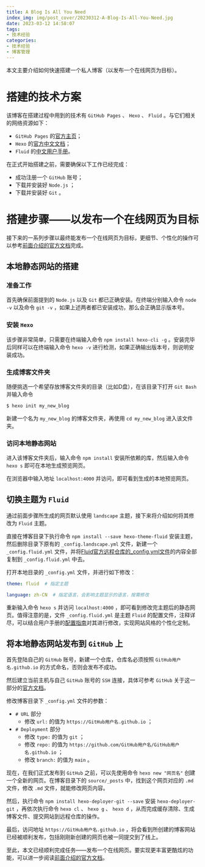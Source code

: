 ```yaml
---
title: A Blog Is All You Need
index_img: img/post_cover/20230312-A-Blog-Is-All-You-Need.jpg
date: 2023-03-12 14:58:07
tags:
- 技术经验
categories:
- 技术经验
- 博客管理
---
```


本文主要介绍如何快速搭建一个私人博客（以发布一个在线网页为目标）。

<!-- more -->

# 搭建的技术方案

该博客在搭建过程中用到的技术有 `GitHub Pages` 、 `Hexo` 、 `Fluid` 。与它们相关的网络资源如下：

- `GitHub Pages` 的[官方主页](https://pages.github.com/)；
- `Hexo` 的[官方中文文档](https://hexo.io/zh-cn/docs/)；
- `Fluid` 的[中文用户手册](https://hexo.fluid-dev.com/docs/)。

在正式开始搭建之前，需要确保以下工作已经完成：

- 成功注册一个 `GitHub` 账号；
- 下载并安装好 `Node.js` ；
- 下载并安装好 `Git` 。

# 搭建步骤——以发布一个在线网页为目标

接下来的一系列步骤以最终能发布一个在线网页为目标，更细节、个性化的操作可以参考[前面介绍的官方文档](#搭建的技术方案)完成。

## 本地静态网站的搭建

### 准备工作

首先确保前面提到的 `Node.js` 以及 `Git` 都已正确安装。在终端分别输入命令 `node -v` 以及命令 `git -v` ，如果上述两者都已安装成功，那么会正确显示版本号。

### 安装 `Hexo`

该步骤非常简单，只需要在终端输入命令 `npm install hexo-cli -g` 。安装完毕后同样可以在终端输入命令 `hexo -v` 进行检测，如果正确输出版本号，则说明安装成功。

### 生成博客文件夹

随便挑选一个希望存放博客文件夹的目录（比如D盘），在该目录下打开 `Git Bash` 并输入命令

```bash
$ hexo init my_new_blog
```

新建一个名为 `my_new_blog` 的博客文件夹，再使用 `cd my_new_blog` 进入该文件夹。

### 访问本地静态网站

进入该博客文件夹后，输入命令 `npm install` 安装所依赖的库，然后输入命令 `hexo s` 即可在本地生成预览网页。

在浏览器中输入地址 `localhost:4000` 并访问，即可看到生成的本地预览网页。

## 切换主题为 `Fluid`

通过前面步骤所生成的网页默认使用 `landscape` 主题，接下来将介绍如何将其修改为 `Fluid` 主题。

直接在博客目录下执行命令 `npm install --save hexo-theme-fluid` 安装主题，然后删除目录下原有的 `_config.landscape.yml` 文件，新建一个 `_config.fluid.yml` 文件，并将[Fluid官方远程仓库的_config.yml文件](https://github.com/fluid-dev/hexo-theme-fluid/blob/master/_config.yml)的内容全部复制到 `_config.fluid.yml` 中去。

打开本地目录的 `_config.yml` 文件，并进行如下修改：

```yaml
theme: fluid  # 指定主题

language: zh-CN  # 指定语言，会影响主题显示的语言，按需修改
```

重新输入命令 `hexo s` 并访问 `localhost:4000` ，即可看到修改完主题后的静态网页。值得注意的是，文件 `_config.fluid.yml` 是主题 `Fluid` 的配置文件，注释详尽，可以结合用户手册的[配置指南](https://hexo.fluid-dev.com/docs/guide/)对其进行修改，实现网站风格的个性化定制。

## 将本地静态网站发布到 `GitHub` 上

首先登陆自己的 `GitHub` 账号，新建一个仓库，仓库名必须按照 `GitHub用户名.github.io` 的方式命名，否则会发布不成功。

然后建立当前主机与自己 `GitHub` 账号的 `SSH` 连接，具体可参考 `GitHub` 关于这一部分的[官方文档](https://docs.github.com/cn/authentication/connecting-to-github-with-ssh)。

修改博客目录下 `_config.yml` 文件的参数：

- `# URL` 部分
  - 修改 `url:` 的值为 `https://GitHub用户名.github.io` ；
- `# Deployment` 部分
  - 修改 `type:` 的值为 `git` ；
  - 修改 `repo:` 的值为 `https://github.com/GitHub用户名/GitHub用户名.github.io` ；
  - 修改 `branch:` 的值为 `main` 。

现在，在我们正式发布到 `GitHub` 之前，可以先使用命令 `hexo new "网页名"` 创建一个全新的网页。在博客目录下的 `source/_posts` 中，找到这个网页对应的 `.md` 文件，修改 `.md` 文件，就能修改网页内容。

然后，执行命令 `npm install hexo-deployer-git --save` 安装 `hexo-deployer-git` ，再依次执行命令 `hexo cl` 、 `hexo g` 、 `hexo d` ，从而完成缓存清除、生成博客文件、提交网站到远程仓库的操作。

最后，访问地址 `https://GitHub用户名.github.io` ，将会看到所创建的博客网站已经被顺利发布，包括刚刚新创建的网页也被一同提交到了线上。

至此，本文已经顺利完成任务——发布一个在线网页。要实现更丰富更酷炫的功能，可以进一步阅读[前面介绍的官方文档](#搭建的技术方案)。
